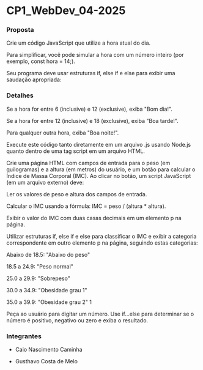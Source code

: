# CP1_WebDev_04-2025

### Proposta
Crie um código JavaScript que utilize a hora atual do dia. 

Para simplificar, você pode simular a hora com um número inteiro (por exemplo, const hora = 14;). 

Seu programa deve usar estruturas if, else if e else para exibir uma saudação apropriada:

### Detalhes
Se a hora for entre 6 (inclusive) e 12 (exclusive), exiba "Bom dia!". 

Se a hora for entre 12 (inclusive) e 18 (exclusive), exiba "Boa tarde!". 

Para qualquer outra hora, exiba "Boa noite!". 

Execute este código tanto diretamente em um arquivo .js usando Node.js quanto dentro de uma tag script em um arquivo HTML.

Crie uma página HTML com campos de entrada para o peso (em quilogramas) e a altura (em metros) do usuário, e um botão para calcular o Índice de Massa Corporal (IMC). Ao clicar no botão, um script JavaScript (em um arquivo externo) deve:  

Ler os valores de peso e altura dos campos de entrada. 

Calcular o IMC usando a fórmula: IMC = peso / (altura * altura). 

Exibir o valor do IMC com duas casas decimais em um elemento p na página. 

Utilizar estruturas if, else if e else para classificar o IMC e exibir a categoria correspondente em outro elemento p na página, seguindo estas categorias:  

Abaixo de 18.5: "Abaixo do peso" 

18.5 a 24.9: "Peso normal" 

25.0 a 29.9: "Sobrepeso" 

30.0 a 34.9: "Obesidade grau 1" 

35.0 a 39.9: "Obesidade grau 2" 1 

Peça ao usuário para digitar um número. Use if...else para determinar se o número é positivo, negativo ou zero e exiba o resultado.

### Integrantes
- Caio Nascimento Caminha

- Gusthavo Costa de Melo
